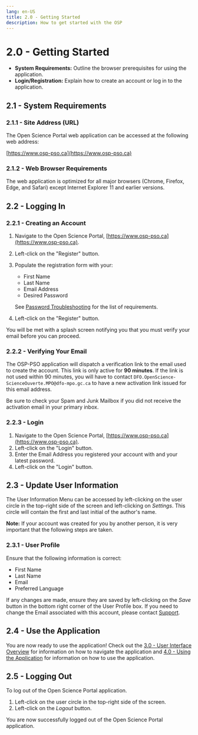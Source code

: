 ```yaml
---
lang: en-US
title: 2.0 - Getting Started
description: How to get started with the OSP 
---
```

# 2.0 - Getting Started

- **System Requirements:** Outline the browser prerequisites for using the application.
- **Login/Registration:** Explain how to create an account or log in to the application.

## 2.1 - System Requirements

### 2.1.1 - Site Address (URL)
The Open Science Portal web application can be accessed at the following web address:

[https://www.osp-pso.ca](https://www.osp-pso.ca)

### 2.1.2 - Web Browser Requirements
The web application is optimized for all major browsers (Chrome, Firefox, Edge, and Safari) except Internet Explorer 11 and earlier versions.

## 2.2 - Logging In

### 2.2.1 - Creating an Account
1. Navigate to the Open Science Portal, [https://www.osp-pso.ca](https://www.osp-pso.ca).
2. Left-click on the "Register" button.
3. Populate the registration form with your:
   - First Name
   - Last Name
   - Email Address
   - Desired Password

   See [Password Troubleshooting](/troubleshooting.html#_7-1-1-Password) for the list of requirements.

4. Left-click on the "Register" button.

You will be met with a splash screen notifying you that you must verify your email before you can proceed.

### 2.2.2 - Verifying Your Email
The OSP-PSO application will dispatch a verification link to the email used to create the account. This link is only active for **90 minutes**. If the link is not used within 90 minutes, you will have to contact `DFO.OpenScience-ScienceOuverte.MPO@dfo-mpo.gc.ca` to have a new activation link issued for this email address.

Be sure to check your Spam and Junk Mailbox if you did not receive the activation email in your primary inbox.

### 2.2.3 - Login
1. Navigate to the Open Science Portal, [https://www.osp-pso.ca](https://www.osp-pso.ca).
2. Left-click on the "Login" button.
3. Enter the Email Address you registered your account with and your latest password.
4. Left-click on the "Login" button.

## 2.3 - Update User Information 
The User Information Menu can be accessed by left-clicking on the user circle in the top-right side of the screen and left-clicking on *Settings*. This circle will contain the first and last initial of the author's name.

**Note:** If your account was created for you by another person, it is very important that the following steps are taken.

### 2.3.1 - User Profile
Ensure that the following information is correct:
- First Name
- Last Name
- Email
- Preferred Language

If any changes are made, ensure they are saved by left-clicking on the *Save* button in the bottom right corner of the User Profile box. If you need to change the Email associated with this account, please contact [Support](mailto:DFO.OpenScience-ScienceOuverte.MPO@dfo-mpo.gc.ca).

## 2.4 - Use the Application
You are now ready to use the application! Check out the [3.0 - User Interface Overview](/guide/user-interface-overview.html) for information on how to navigate the application and [4.0 - Using the Application](/guide/using-the-application.html) for information on how to use the application.

## 2.5 - Logging Out
To log out of the Open Science Portal application.
1. Left-click on the user circle in the top-right side of the screen.
2. Left-click on the *Logout* button.

You are now successfully logged out of the Open Science Portal application.

